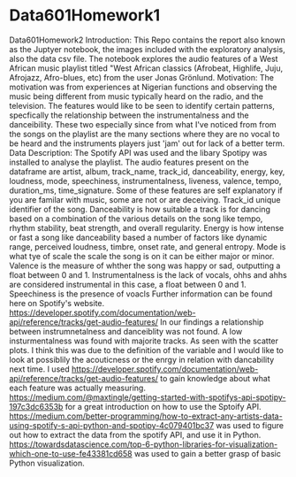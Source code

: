 # Data601Homework1
Data601Homework2
Introduction: This Repo contains the report also known as the Juptyer notebook, the images included with the exploratory analysis, also the data csv file. The notebook explores the audio features of a West African music playlist titled "West African classics (Afrobeat, Highlife, Juju, Afrojazz, Afro-blues, etc) from the user Jonas Grönlund.
Motivation: The motivation was from experiences at Nigerian functions and observing the music being different from music typically heard on the radio, and the television. The features would like to be seen to identify certain patterns, specfically the relationship between the instrumentalness and the danceibility. These two especially since from what I've noticed from from the songs on the playlist are the many sections where they are no vocal to be heard and the instruments players just 'jam' out for lack of a better term.
Data Description: The Spotify API was used and the libary Spotipy was installed to analyse the playlist. The audio features present on the dataframe are  artist, album, track_name, track_id, danceability, energy, key, loudness, mode, speechiness, instrumentalness, liveness, valence, tempo, duration_ms, time_signature. Some of these features are self explanatory if you are familar with music, some are not or are deceiving. Track_id unique identifier of the song. Danceability is how suitable a track is for dancing based on a combination of the various details on the song like tempo, rhythm stability, beat strength, and overall regularity. Energy is how intense or fast a song like danceability based a number of factors like dynamic range, perceived loudness, timbre, onset rate, and general entropy. Mode is what tye of scale the scale the song is on it can be either major or minor. Valence is the measure of whther the song was happy or sad, outputting a float between 0 and 1. Instrumentalness is the lack of vocals, ohhs and ahhs are considered instrumental in this case, a float between 0 and 1. Speechiness is the presence of voacls Further information can be found here on Spotify's website. https://developer.spotify.com/documentation/web-api/reference/tracks/get-audio-features/
In our findings a relationship between instrumnetalness and danceiblity was not found. A low insturmentalness was found with majorite tracks. As seen with the scatter plots. I think this was due to the definition of the variable and I would like to look at possiblily the acouticness or the enrgy in relation with dancability next time. 
I used https://developer.spotify.com/documentation/web-api/reference/tracks/get-audio-features/ to gain knowledge about what each feature was actually measuring. https://medium.com/@maxtingle/getting-started-with-spotifys-api-spotipy-197c3dc6353b for a great introduction on how to use the Sptoify API. https://medium.com/better-programming/how-to-extract-any-artists-data-using-spotify-s-api-python-and-spotipy-4c079401bc37 was used to figure out how to extract the data from the spotify API, and use it in Python. https://towardsdatascience.com/top-6-python-libraries-for-visualization-which-one-to-use-fe43381cd658 was used to gain a better grasp of basic Python visualization. 
